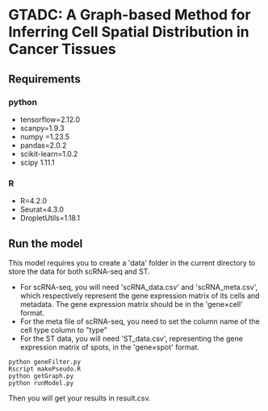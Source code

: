 # GTADC: A Graph-based Method for Inferring Cell Spatial Distribution in Cancer Tissues

## Requirements

### python

 - tensorflow=2.12.0
 - scanpy=1.9.3
 - numpy =1.23.5
 - pandas=2.0.2
 - scikit-learn=1.0.2
 - scipy 1.11.1
### R
 - R=4.2.0 
 - Seurat=4.3.0 
 - DropletUtils=1.18.1

## Run the model
This model requires you to create a 'data' folder in the current directory to store the data for both scRNA-seq and ST. 

 - For scRNA-seq, you will need 'scRNA_data.csv' and 'scRNA_meta.csv',
   which respectively represent the gene expression matrix of its cells
   and metadata. The gene expression matrix should be in the 'gene×cell'
   format.
 - For the meta file of scRNA-seq, you need to set the column name of the cell type column to "type"
 - For the ST data, you will need 'ST_data.csv', representing    the
   gene expression matrix of spots, in the 'gene×spot' format.

```
python geneFilter.py
Rscript makePseudo.R
python getGraph.py
python runModel.py
```
Then you will get your results in result.csv.
